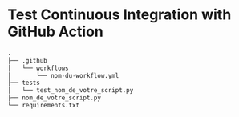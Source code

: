 # Test Continuous Integration with GitHub Action

```python
.
├── .github
│   └── workflows
│       └── nom-du-workflow.yml
├── tests
│   └── test_nom_de_votre_script.py
├── nom_de_votre_script.py
└── requirements.txt
```
